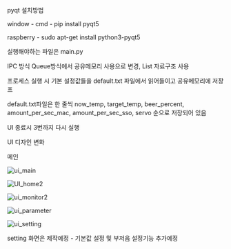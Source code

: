 pyqt 설치방법

window - cmd - pip install pyqt5

raspberry - sudo apt-get install python3-pyqt5

실행해야하는 파일은 main.py

IPC 방식 Queue방식에서 공유메모리 사용으로 변경, List 자료구조 사용

프로세스 실행 시 기본 설정값들을 default.txt 파일에서 읽어들이고 공유메모리에 저장프

default.txt파일은 한 줄씩 now_temp, target_temp, beer_percent, amount_per_sec_mac, amount_per_sec_sso, servo 순으로 저장되어 있음

UI 종료시 3번까지 다시 실행

UI 디자인 변화

메인

![ui_main](https://user-images.githubusercontent.com/81142510/121224264-5975c380-c8c3-11eb-8903-53cbe27d9143.PNG)

![UI_home2](https://user-images.githubusercontent.com/81142510/121378428-28a69480-c97e-11eb-9fc3-6ff26b25649f.PNG)

![ui_monitor2](https://user-images.githubusercontent.com/81142510/121378548-4116af00-c97e-11eb-8e78-3c943aeec30f.PNG)

![ui_parameter](https://user-images.githubusercontent.com/81142510/121224341-6b576680-c8c3-11eb-8e31-40d2bc41e043.PNG)

![ui_setting](https://user-images.githubusercontent.com/81142510/121224354-6db9c080-c8c3-11eb-8e46-b3bb5699a199.PNG)

setting 화면은 제작예정 - 기본값 설정 및 부저음 설정기능 추가예정
